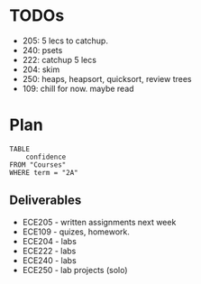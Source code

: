 # TODOs
- 205: 5 lecs to catchup.
- 240: psets
- 222: catchup 5 lecs
- 204: skim
- 250: heaps, heapsort, quicksort, review trees
- 109: chill for now. maybe read

# Plan

```dataview
TABLE
	confidence
FROM "Courses"
WHERE term = "2A"
```

## Deliverables
- ECE205 - written assignments next week
- ECE109 - quizes, homework.
- ECE204 - labs
- ECE222 - labs
- ECE240 - labs
- ECE250 - lab projects (solo)